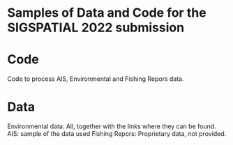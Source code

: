 # Samples of Data and Code for the SIGSPATIAL 2022 submission  
# Code
Code to process AIS, Environmental and Fishing Repors data.
# Data
Environmental data: All, together with the links where they can be found.
AIS: sample of the data used
Fishing Repors: Proprietary data, not provided.
